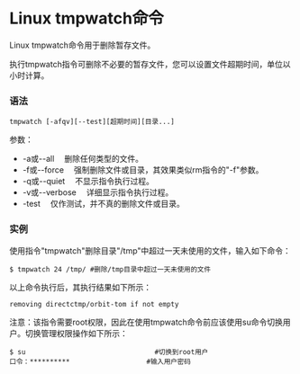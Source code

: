 # Linux tmpwatch命令

Linux tmpwatch命令用于删除暂存文件。

执行tmpwatch指令可删除不必要的暂存文件，您可以设置文件超期时间，单位以小时计算。

### 语法

    tmpwatch [-afqv][--test][超期时间][目录...]

参数：

- -a或--all 　删除任何类型的文件。
- -f或--force 　强制删除文件或目录，其效果类似rm指令的"-f"参数。
- -q或--quiet 　不显示指令执行过程。
- -v或--verbose 　详细显示指令执行过程。
- -test 　仅作测试，并不真的删除文件或目录。

### 实例

使用指令"tmpwatch"删除目录"/tmp"中超过一天未使用的文件，输入如下命令：

    $ tmpwatch 24 /tmp/ #删除/tmp目录中超过一天未使用的文件

以上命令执行后，其执行结果如下所示：

    removing directctmp/orbit-tom if not empty 
    

注意：该指令需要root权限，因此在使用tmpwatch命令前应该使用su命令切换用户。切换管理权限操作如下所示：

    $ su                                #切换到root用户  
    口令：**********                   #输入用户密码  
    